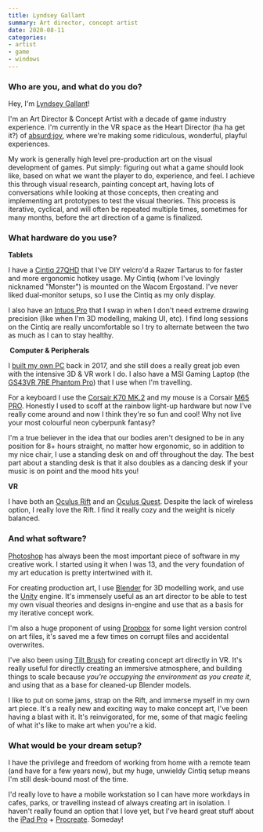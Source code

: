 ```yaml
---
title: Lyndsey Gallant
summary: Art director, concept artist 
date: 2020-08-11
categories:
- artist
- game
- windows
---
```


### Who are you, and what do you do?

Hey, I'm [Lyndsey Gallant](http://www.lyndseygallant.com/ "Lyndsey's website.")!

I'm an Art Director & Concept Artist with a decade of game industry experience. I'm currently in the VR space as the Heart Director (ha ha get it?) of [absurd:joy](https://absurdjoy.com/ "A group making VR experiences."), where we're making some ridiculous, wonderful, playful experiences.

My work is generally high level pre-production art on the visual development of games. Put simply: figuring out what a game should look like, based on what we want the player to do, experience, and feel. I achieve this through visual research, painting concept art, having lots of conversations while looking at those concepts, then creating and implementing art prototypes to test the visual theories. This process is iterative, cyclical, and will often be repeated multiple times, sometimes for many months, before the art direction of a game is finalized.

### What hardware do you use?

**Tablets**

I have a [Cintiq 27QHD][cintiq] that I've DIY velcro'd a Razer Tartarus to for faster and more ergonomic hotkey usage. My Cintiq (whom I've lovingly nicknamed "Monster") is mounted on the Wacom Ergostand. I've never liked dual-monitor setups, so I use the Cintiq as my only display.

I also have an [Intuos Pro][intuos-pro] that I swap in when I don't need extreme drawing precision (like when I'm 3D modelling, making UI, etc). I find long sessions on the Cintiq are really uncomfortable so I try to alternate between the two as much as I can to stay healthy.

** Computer & Peripherals**

I [built my own PC](https://pcpartpicker.com/user/apocalynds/saved/#view=ty3Vcf "The parts for Lyndsey's PC on PCPartPicker.") back in 2017, and she still does a really great job even with the intensive 3D & VR work I do. I also have a MSI Gaming Laptop (the [GS43VR 7RE Phantom Pro][gs43vr-7re-phantom-pro]) that I use when I'm travelling.

For a keyboard I use the [Corsair K70 MK.2][k70-rgb-mk.2] and my mouse is a Corsair [M65 PRO][m65-pro-rgb]. Honestly I used to scoff at the rainbow light-up hardware but now I've really come around and now I think they're so fun and cool! Why not live your most colourful neon cyberpunk fantasy?

I'm a true believer in the idea that our bodies aren't designed to be in any position for 8+ hours straight, no matter how ergonomic, so in addition to my nice chair, I use a standing desk on and off throughout the day. The best part about a standing desk is that it also doubles as a dancing desk if your music is on point and the mood hits you!

**VR**

I have both an [Oculus Rift][rift] and an [Oculus Quest][quest]. Despite the lack of wireless option, I really love the Rift. I find it really cozy and the weight is nicely balanced.

### And what software?

[Photoshop][] has always been the most important piece of software in my creative work. I started using it when I was 13, and the very foundation of my art education is pretty intertwined with it.

For creating production art, I use [Blender][] for 3D modelling work, and use the [Unity][] engine. It's immensely useful as an art director to be able to test my own visual theories and designs in-engine and use that as a basis for my iterative concept work.

I'm also a huge proponent of using [Dropbox][] for some light version control on art files, it's saved me a few times on corrupt files and accidental overwrites.

I've also been using [Tilt Brush][tilt-brush] for creating concept art directly in VR. It's really useful for directly creating an immersive atmosphere, and building things to scale because _you're occupying the environment as you create it_, and using that as a base for cleaned-up Blender models. 

I like to put on some jams, strap on the Rift, and immerse myself in my own art piece. It's a really new and exciting way to make concept art, I've been having a blast with it. It's reinvigorated, for me, some of that magic feeling of what it's like to make art when you're a kid.

### What would be your dream setup?

I have the privilege and freedom of working from home with a remote team (and have for a few years now), but my huge, unwieldy Cintiq setup means I'm still desk-bound most of the time.

I'd really love to have a mobile workstation so I can have more workdays in cafes, parks, or travelling instead of always creating art in isolation. I haven't really found an option that I love yet, but I've heard great stuff about the [iPad Pro][ipad-pro] + [Procreate][procreate-ios]. Someday!

[blender]: https://www.blender.org/ "A free, open-source 3D renderer."
[cintiq]: https://www.wacom.com/en-us/us/cintiq "A computer screen you can draw on."
[dropbox]: https://www.dropbox.com/ "Online syncing and storage."
[gs43vr-7re-phantom-pro]: https://www.msi.com/Laptop/GS43VR-7RE-Phantom-Pro/Specification "A 14 inch gaming laptop."
[intuos-pro]: http://web.archive.org/web/20190506070316/https://www.wacom.com/en-ca/products/pen-tablets/intuos-pro-medium "A drawing tablet with multi-touch support."
[ipad-pro]: https://en.wikipedia.org/wiki/IPad_Pro "An iOS tablet."
[k70-rgb-mk.2]: https://www.corsair.com/us/en/k70-rgb-gaming-keyboard "A gaming keyboard."
[m65-pro-rgb]: https://www.corsair.com/us/en/m65pro "A gaming mouse."
[photoshop]: https://www.adobe.com/products/photoshop.html "A bitmap image editor."
[procreate-ios]: https://apps.apple.com/us/app/procreate/id425073498 "A powerful illustration app."
[quest]: https://www.oculus.com/quest-2/ "An all-in-one VR headset."
[rift]: https://en.wikipedia.org/wiki/Oculus_Rift "A virtual reality helmet."
[tilt-brush]: https://www.tiltbrush.com/ "Software for painting in VR."
[unity]: https://unity.com/products "A cross-platform game development tool."
